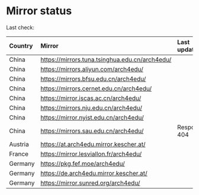 <script src="./time.js"></script>
# Mirror status
Last check: <script type="text/javascript">localize(1708978707.4012969);</script>

|Country|Mirror|Last update|
|:------|:-----|:----------|
|China|https://mirrors.tuna.tsinghua.edu.cn/arch4edu/|<script type="text/javascript">localize(1708972505);</script>|
|China|https://mirrors.aliyun.com/arch4edu/|<script type="text/javascript">localize(1708929065);</script>|
|China|https://mirrors.bfsu.edu.cn/arch4edu/|<script type="text/javascript">localize(1708929065);</script>|
|China|https://mirrors.cernet.edu.cn/arch4edu/|<script type="text/javascript">localize(1708929065);</script>|
|China|https://mirror.iscas.ac.cn/arch4edu/|<script type="text/javascript">localize(1708929065);</script>|
|China|https://mirrors.nju.edu.cn/arch4edu/|<script type="text/javascript">localize(1708885711);</script>|
|China|https://mirror.nyist.edu.cn/arch4edu/|<script type="text/javascript">localize(1708972505);</script>|
|China|https://mirrors.sau.edu.cn/arch4edu/|Response 404|
|Austria|https://at.arch4edu.mirror.kescher.at/|<script type="text/javascript">localize(1708972505);</script>|
|France|https://mirror.lesviallon.fr/arch4edu/|<script type="text/javascript">localize(1708929065);</script>|
|Germany|https://pkg.fef.moe/arch4edu/|<script type="text/javascript">localize(1708972505);</script>|
|Germany|https://de.arch4edu.mirror.kescher.at/|<script type="text/javascript">localize(1708972505);</script>|
|Germany|https://mirror.sunred.org/arch4edu/|<script type="text/javascript">localize(1708972505);</script>|

<script src="./tablefilter/tablefilter.js"></script>
<script src="./table.js"></script>